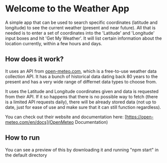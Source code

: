 # Welcome to the Weather App

A simple app that can be used to search specific coordinates (latitude and longitude) to see the current weather (present and near future). All that is needed is to enter a set of coordinates into the 'Latitude' and 'Longitude' input boxes and hit 'Get My Weather'. It will list certain information about the location currently, within a few hours and days.

## How does it work?

It uses an API from [open-meteo.com](OpenMeteo), which is a free-to-use weather data collection API. It has a bunch of historical data dating back 80 years to the present and has a very wide range of differnet data types to choose from. 

It uses the Latitude and Longitude coordinates given and data is requested from their API. If it so happens that there is no possible way to fetch (there is a limited API requests daily), there will be already stored data (not up to date, just for ease of use and make sure that it can still function regardless).

You can check out their website and documentation here: [https://open-meteo.com/en/docs](OpenMeteo Documentation)

## How to run

You can see a preview of this by downloading it and running "npm start" in the default directory